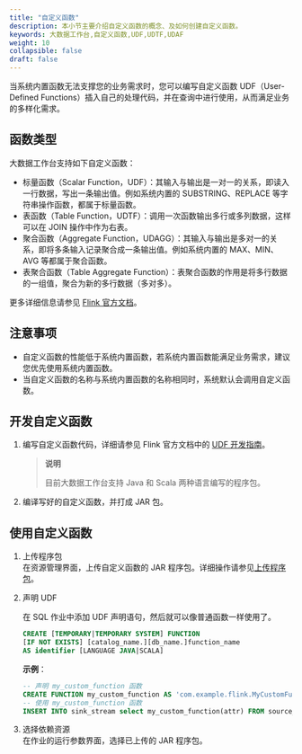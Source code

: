 ```yaml
---
title: "自定义函数"
description: 本小节主要介绍自定义函数的概念、及如何创建自定义函数。 
keywords: 大数据工作台,自定义函数,UDF,UDTF,UDAF
weight: 10
collapsible: false
draft: false
---
```


当系统内置函数无法支撑您的业务需求时，您可以编写自定义函数 UDF（User-Defined Functions）插入自己的处理代码，并在查询中进行使用，从而满足业务的多样化需求。

## 函数类型

大数据工作台支持如下自定义函数：

- 标量函数（Scalar Function，UDF）：其输入与输出是一对一的关系，即读入一行数据，写出一条输出值。例如系统内置的 SUBSTRING、REPLACE 等字符串操作函数，都属于标量函数。
- 表函数（Table Function，UDTF）：调用一次函数输出多行或多列数据，这样可以在 JOIN 操作中作为右表。
- 聚合函数（Aggregate Function，UDAGG）：其输入与输出是多对一的关系，即将多条输入记录聚合成一条输出值。例如系统内置的 MAX、MIN、AVG 等都属于聚合函数。
- 表聚合函数（Table Aggregate Function）：表聚合函数的作用是将多行数据的一组值，聚合为新的多行数据（多对多）。

更多详细信息请参见 [Flink 官方文档](https://nightlies.apache.org/flink/flink-docs-release-1.12/zh/dev/table/functions/udfs.html#%E6%A0%87%E9%87%8F%E5%87%BD%E6%95%B0)。

## 注意事项

- 自定义函数的性能低于系统内置函数，若系统内置函数能满足业务需求，建议您优先使用系统内置函数。
- 当自定义函数的名称与系统内置函数的名称相同时，系统默认会调用自定义函数。

## 开发自定义函数

1. 编写自定义函数代码，详细请参见 Flink 官方文档中的 [UDF 开发指南](https://ci.apache.org/projects/flink/flink-docs-release-1.12/zh/dev/table/functions/udfs.html#开发指南)。

    > **说明**
    > 
    > 目前大数据工作台支持 Java 和 Scala 两种语言编写的程序包。

2. 编译写好的自定义函数，并打成 JAR 包。

## 使用自定义函数

1. 上传程序包   
    在资源管理界面，上传自定义函数的 JAR 程序包。详细操作请参见[上传程序包](/bigdata/dataomnis/manual/data_development/resource/upload)。   
2. 声明 UDF   
    
    在 SQL 作业中添加 UDF 声明语句，然后就可以像普通函数一样使用了。

    ```sql
    CREATE [TEMPORARY|TEMPORARY SYSTEM] FUNCTION 
    [IF NOT EXISTS] [catalog_name.][db_name.]function_name 
    AS identifier [LANGUAGE JAVA|SCALA]
    ```

    **示例**：
    ```sql
    -- 声明 my_custom_function 函数
    CREATE FUNCTION my_custom_function AS 'com.example.flink.MyCustomFunction';
    -- 使用 my_custom_function 函数
    INSERT INTO sink_stream select my_custom_function(attr) FROM source_stream;
    ```

3. 选择依赖资源   
    在作业的运行参数界面，选择已上传的 JAR 程序包。